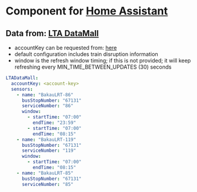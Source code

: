 # Component for [Home Assistant](<https://www.home-assistant.io/>)

## Data from: [LTA DataMall](<https://www.mytransport.sg/content/mytransport/home/dataMall.html>)

- accountKey can be requested from: [here](https://www.mytransport.sg/content/mytransport/home/dataMall/request-for-api.html)
- default configuration includes train disruption information
- window is the refresh window timing; if this is not provided; it will keep refreshing every MIN_TIME_BETWEEN_UPDATES (30) seconds

```yaml
LTADataMall:
  accountKey: <account-key>
  sensors:
    - name: "BakauLRT-86"
      busStopNumber: "67131"
      serviceNumber: "86"
      window:
        - startTime: "07:00"
          endTime: "23:59"
        - startTime: "07:00"
          endTime: "08:15"
    - name: "BakauLRT-119"
      busStopNumber: "67131"
      serviceNumber: "119"
      window:
        - startTime: "07:00"
          endTime: "08:15"
    - name: "BakauLRT-85"
      busStopNumber: "67131"
      serviceNumber: "85"
```
